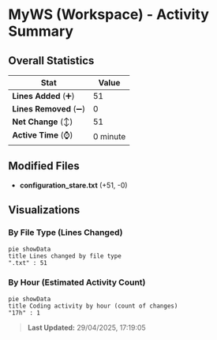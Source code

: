 # MyWS (Workspace) - Activity Summary 

## Overall Statistics

| Stat                   | Value                                                             |
| ---------------------- | ----------------------------------------------------------------- |
| **Lines Added** (➕)   | 51                                          |
| **Lines Removed** (➖) | 0                                        |
| **Net Change** (↕)    | 51                |
| **Active Time** (⌚)   | 0 minute |


## Modified Files
- **configuration_stare.txt** (+51, -0)

## Visualizations

### By File Type (Lines Changed)

```mermaid
pie showData
title Lines changed by file type
".txt" : 51
```

### By Hour (Estimated Activity Count)

```mermaid
pie showData
title Coding activity by hour (count of changes)
"17h" : 1
```


> **Last Updated:** 29/04/2025, 17:19:05